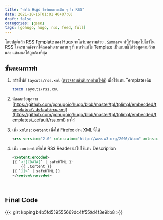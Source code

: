 ```yaml
---
title: "ทำให้ Hugo โชว์บทความเต็ม ๆ ใน RSS"
date: 2021-10-16T01:01:40+07:00
draft: false
categories: [geek]
tags: [gohugo, hugo, rss, feed, full]
---
```


โดยปกติแล้ว RSS Template ของ Hugo จะโชว์บทความด้วย `.Summary` ทำให้ข้อมูลไปโชว์ใน RSS ไม่ครบ หลังจากได้ลองค้นจากหลาย ๆ ที่ พบว่าแก้ไข Template เป็นแบบนี้ได้ข้อมูลครบถ้วน และ แสดงผลได้ถูกต้องที่สุด <!--more-->

## ขั้นตอนการทำ

1. สร้างไฟล์ `layouts/rss.xml` ([ตรวจสอบลำดับการอ่านไฟล์](https://gohugo.io/templates/rss/#the-embedded-rssxml)) เพื่อใช้แทน Template เดิม

   ```bash
   touch layouts/rss.xml
   ```

2. คัดลอกข้อมูลจาก [https://github.com/gohugoio/hugo/blob/master/tpl/tplimpl/embedded/templates/\_default/rss.xml](https://github.com/gohugoio/hugo/blob/master/tpl/tplimpl/embedded/templates/_default/rss.xml) มาใส่

3. เพิ่ม `xmlns:content` เพื่อให้ Firefox อ่าน XML นี้ได้

   ```xml
   <rss version="2.0" xmlns:atom="http://www.w3.org/2005/Atom" xmlns:content="http://purl.org/rss/1.0/modules/content/">
   ```

4. เพิ่ม `content` เพื่อให้ RSS Reader นำไปใช้แทน Description

   ```xml
   <content:encoded>
   {{ `<![CDATA[` | safeHTML }}
       {{ .Content }}
   {{ `]]>` | safeHTML }}
   </content:encoded>
   ```

&nbsp;

## Final Code

{{< gist kpping b4b5fd559555669dc4ff559d4f3e9bb8 >}}
